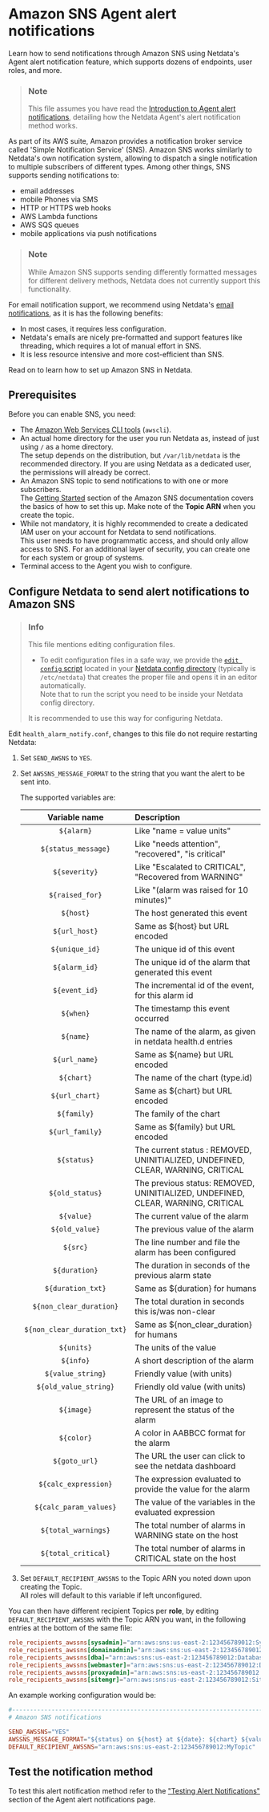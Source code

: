 # Amazon SNS Agent alert notifications

Learn how to send notifications through Amazon SNS using Netdata's Agent alert notification feature, which supports dozens of endpoints, user roles, and more.

> ### Note
>
> This file assumes you have read the [Introduction to Agent alert notifications](https://github.com/netdata/netdata/blob/master/health/notifications/README.md), detailing how the Netdata Agent's alert notification method works.

As part of its AWS suite, Amazon provides a notification broker service called 'Simple Notification Service' (SNS). Amazon SNS works similarly to Netdata's own notification system, allowing to dispatch a single notification to multiple subscribers of different types. Among other things, SNS supports sending notifications to:

- email addresses
- mobile Phones via SMS
- HTTP or HTTPS web hooks
- AWS Lambda functions
- AWS SQS queues
- mobile applications via push notifications

> ### Note
>
> While Amazon SNS supports sending differently formatted messages for different delivery methods, Netdata does not currently support this functionality.

For email notification support, we recommend using Netdata's [email notifications](https://github.com/netdata/netdata/blob/master/health/notifications/email/README.md), as it is has the following benefits:

- In most cases, it requires less configuration.
- Netdata's emails are nicely pre-formatted and support features like threading, which requires a lot of manual effort in SNS.
- It is less resource intensive and more cost-efficient than SNS.

Read on to learn how to set up Amazon SNS in Netdata.

## Prerequisites

Before you can enable SNS, you need:

- The [Amazon Web Services CLI tools](https://docs.aws.amazon.com/cli/latest/userguide/getting-started-install.html) (`awscli`).
- An actual home directory for the user you run Netdata as, instead of just using `/` as a home directory.  
  The setup depends on the distribution, but `/var/lib/netdata` is the recommended directory. If you are using Netdata as a dedicated user, the permissions will already be correct.
- An Amazon SNS topic to send notifications to with one or more subscribers.  
  The [Getting Started](https://docs.aws.amazon.com/sns/latest/dg/sns-getting-started.html) section of the Amazon SNS documentation covers the basics of how to set this up. Make note of the **Topic ARN** when you create the topic.
- While not mandatory, it is highly recommended to create a dedicated IAM user on your account for Netdata to send notifications.  
  This user needs to have programmatic access, and should only allow access to SNS. For an additional layer of security, you can create one for each system or group of systems.
- Terminal access to the Agent you wish to configure.

## Configure Netdata to send alert notifications to Amazon SNS

> ### Info
>
> This file mentions editing configuration files.  
>
> - To edit configuration files in a safe way, we provide the [`edit config` script](https://github.com/netdata/netdata/blob/master/docs/configure/nodes.md#use-edit-config-to-edit-configuration-files) located in your [Netdata config directory](https://github.com/netdata/netdata/blob/master/docs/configure/nodes.md#the-netdata-config-directory) (typically is `/etc/netdata`) that creates the proper file and opens it in an editor automatically.  
> Note that to run the script you need to be inside your Netdata config directory.
>
> It is recommended to use this way for configuring Netdata.

Edit `health_alarm_notify.conf`, changes to this file do not require restarting Netdata:

1. Set `SEND_AWSNS` to `YES`.
2. Set `AWSSNS_MESSAGE_FORMAT` to the string that you want the alert to be sent into.

   The supported variables are:

   | Variable name               | Description                                                                      |
   |:---------------------------:|:---------------------------------------------------------------------------------|
   | `${alarm}`                  | Like "name = value units"                                                        |
   | `${status_message}`         | Like "needs attention", "recovered", "is critical"                               |
   | `${severity}`               | Like "Escalated to CRITICAL", "Recovered from WARNING"                           |
   | `${raised_for}`             | Like "(alarm was raised for 10 minutes)"                                         |
   | `${host}`                   | The host generated this event                                                    |
   | `${url_host}`               | Same as ${host} but URL encoded                                                  |
   | `${unique_id}`              | The unique id of this event                                                      |
   | `${alarm_id}`               | The unique id of the alarm that generated this event                             |
   | `${event_id}`               | The incremental id of the event, for this alarm id                               |
   | `${when}`                   | The timestamp this event occurred                                                |
   | `${name}`                   | The name of the alarm, as given in netdata health.d entries                      |
   | `${url_name}`               | Same as ${name} but URL encoded                                                  |
   | `${chart}`                  | The name of the chart (type.id)                                                  |
   | `${url_chart}`              | Same as ${chart} but URL encoded                                                 |
   | `${family}`                 | The family of the chart                                                          |
   | `${url_family}`             | Same as ${family} but URL encoded                                                |
   | `${status}`                 | The current status : REMOVED, UNINITIALIZED, UNDEFINED, CLEAR, WARNING, CRITICAL |
   | `${old_status}`             | The previous status: REMOVED, UNINITIALIZED, UNDEFINED, CLEAR, WARNING, CRITICAL |
   | `${value}`                  | The current value of the alarm                                                   |
   | `${old_value}`              | The previous value of the alarm                                                  |
   | `${src}`                    | The line number and file the alarm has been configured                           |
   | `${duration}`               | The duration in seconds of the previous alarm state                              |
   | `${duration_txt}`           | Same as ${duration} for humans                                                   |
   | `${non_clear_duration}`     | The total duration in seconds this is/was non-clear                              |
   | `${non_clear_duration_txt}` | Same as ${non_clear_duration} for humans                                         |
   | `${units}`                  | The units of the value                                                           |
   | `${info}`                   | A short description of the alarm                                                 |
   | `${value_string}`           | Friendly value (with units)                                                      |
   | `${old_value_string}`       | Friendly old value (with units)                                                  |
   | `${image}`                  | The URL of an image to represent the status of the alarm                         |
   | `${color}`                  | A color in  AABBCC format for the alarm                                          |
   | `${goto_url}`               | The URL the user can click to see the netdata dashboard                          |
   | `${calc_expression}`        | The expression evaluated to provide the value for the alarm                      |
   | `${calc_param_values}`      | The value of the variables in the evaluated expression                           |
   | `${total_warnings}`         | The total number of alarms in WARNING state on the host                          |
   | `${total_critical}`         | The total number of alarms in CRITICAL state on the host                         |

3. Set `DEFAULT_RECIPIENT_AWSSNS` to the Topic ARN you noted down upon creating the Topic.  
   All roles will default to this variable if left unconfigured.

You can then have different recipient Topics per **role**, by editing `DEFAULT_RECIPIENT_AWSSNS` with the Topic ARN you want, in the following entries at the bottom of the same file:

```conf
role_recipients_awssns[sysadmin]="arn:aws:sns:us-east-2:123456789012:Systems"
role_recipients_awssns[domainadmin]="arn:aws:sns:us-east-2:123456789012:Domains"
role_recipients_awssns[dba]="arn:aws:sns:us-east-2:123456789012:Databases"
role_recipients_awssns[webmaster]="arn:aws:sns:us-east-2:123456789012:Development"
role_recipients_awssns[proxyadmin]="arn:aws:sns:us-east-2:123456789012:Proxy"
role_recipients_awssns[sitemgr]="arn:aws:sns:us-east-2:123456789012:Sites"
```

An example working configuration would be:

```conf
#------------------------------------------------------------------------------
# Amazon SNS notifications

SEND_AWSSNS="YES"
AWSSNS_MESSAGE_FORMAT="${status} on ${host} at ${date}: ${chart} ${value_string}"
DEFAULT_RECIPIENT_AWSSNS="arn:aws:sns:us-east-2:123456789012:MyTopic"
```

## Test the notification method

To test this alert notification method refer to the ["Testing Alert Notifications"](https://github.com/netdata/netdata/blob/master/health/notifications/README.md#testing-alert-notifications) section of the Agent alert notifications page.
